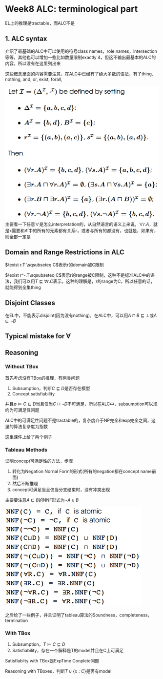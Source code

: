 # Week8 ALC: terminological part
EL上的推理是tractable，而ALC不是
## 1. ALC syntax
介绍了最基础的ALC中可以使用的符号class names，role names，intersection等等，其他也可以增加一些比如数量限制exactly 4，但这不输出最基本的ALC的内容，所以没有在这里列出来

这些概念里面的内容需要注意，在ALC中已经有了绝大多数的语法，有了thing, nothing, and, or, exist, forall,

![20200408185835](https://raw.githubusercontent.com/s974534426/Img_for_notes/master/20200408185835.png)
主要看一下任意$\forall$是怎么interpretation的，从自然语言的语义上来说，$\forall r.A$，就是x需要和$A^I$中的所有的元素都有关系r，或者与所有的都没有，也就是，如果有，则全部一定是

## Domain and Range Restrictions in ALC
$\exist r.T \sqsubseteq C$表示r的domain被C限制

$\exist r^-.T\sqsubseteq C$表示r的range被C限制，这种不是标准ALC中的语法，我们可以用$T\sqsubseteq \forall r.C$表示。这种的理解是，r的range为C，所以任意的话，就能得到全集thing

## Disjoint Classes
在EL中，不能表示disjoint(因为没有nothing)，在ALC中，可以用$A\sqcap B \sqsubseteq \bot$或$A \sqsubseteq \neg B$

## Typical mistake for $\forall$

## Reasoning
### Without TBox
首先考虑没有TBox的推理，有两类问题

1. Subsumption，判断$C\sqsubseteq D$是否存在模型
2. Concept satisfiability

并且$\emptyset \models C\sqsubseteq D$当且仅当$C\sqcap \neg D$不可满足，所以在ALC中，subsumption可以规约为可满足性问题

ALC中的可满足性问题不是tractable的，复杂度介于NP完全和exp完全之间，这里的算法复杂度为指数

这里课件上给了两个例子

### Tableau Methods
证明concept可满足性的方法，步骤

1. 转化为Negation Nornal Form的形式(所有的negation都在concept name前面)
2. 然后不断推理
3. concept可满足当且仅当分支结束时，没有冲突出现

主要要注意$A\sqsubseteq B$的NNF形式为$\neg A \cup B$

![20200503211843](https://raw.githubusercontent.com/s974534426/Img_for_notes/master/20200503211843.png)

之后给了一些例子，并且证明了tableau算法的Soundness，completeness，termination

### With TBox
1. Subsumption，$T \models C \sqsubseteq D$
2. Satisfiability，存在一个解释是T的model并且在C上可满足

Satisflablity with TBox是ExpTime Conplete问题

Reasoning with TBoxes，判断$T \cup \{x:C\}$是否有model